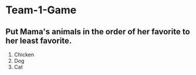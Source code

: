 # Team-1-Game
## Put Mama's animals in the order of her favorite to her least favorite.
1. Chicken
2. Dog
3. Cat

